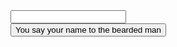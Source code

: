 <form target="/their-name">
    <div class="centered">
        <input id="name">
        <br />
        <button type="submit">You say your name to the bearded man</button>
    </div>
</form>
